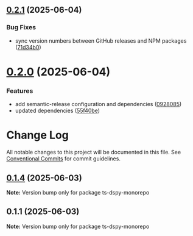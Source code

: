 ## [0.2.1](https://github.com/ardada2468/LLMTypeSafe/compare/v0.2.0...v0.2.1) (2025-06-04)


### Bug Fixes

* sync version numbers between GitHub releases and NPM packages ([71d34b0](https://github.com/ardada2468/LLMTypeSafe/commit/71d34b079e1543af4203a22c5a0a48dc3ecd5c22))

# [0.2.0](https://github.com/ardada2468/LLMTypeSafe/compare/v0.1.4...v0.2.0) (2025-06-04)


### Features

* add semantic-release configuration and dependencies ([0928085](https://github.com/ardada2468/LLMTypeSafe/commit/09280857654ac4e3fac86236925cf1ad10fc2ff5))
* updated dependencies ([55f40be](https://github.com/ardada2468/LLMTypeSafe/commit/55f40beab3f15f7d6be27b90d03fbfdef0838e94))

# Change Log

All notable changes to this project will be documented in this file.
See [Conventional Commits](https://conventionalcommits.org) for commit guidelines.

## [0.1.4](https://github.com/ardada2468/LLMTypeSafe/compare/v0.1.1...v0.1.4) (2025-06-03)

**Note:** Version bump only for package ts-dspy-monorepo

## 0.1.1 (2025-06-03)

**Note:** Version bump only for package ts-dspy-monorepo

